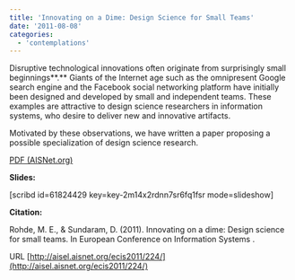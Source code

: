 ```yaml
---
title: 'Innovating on a Dime: Design Science for Small Teams'
date: '2011-08-08'
categories:
  - 'contemplations'
---
```


Disruptive technological innovations often originate from surprisingly small beginnings**.** Giants of the Internet age such as the omnipresent Google search engine and the Facebook social networking platform have initially been designed and developed by small and independent teams. These examples are attractive to design science researchers in information systems, who desire to deliver new and innovative artifacts.

Motivated by these observations, we have written a paper proposing a possible specialization of design science research.

[PDF (AISNet.org)](http://aisel.aisnet.org/cgi/viewcontent.cgi?article=1223&context=ecis2011 'INNOVATING ON A DIME: DESIGN SCIENCE FOR SMALL TEAMS PDF')

**Slides:**

\[scribd id=61824429 key=key-2m14x2rdnn7sr6fq1fsr mode=slideshow\]

**Citation:**

Rohde, M. E., & Sundaram, D. (2011). Innovating on a dime: Design science for small teams. In European Conference on Information Systems .

URL [http://aisel.aisnet.org/ecis2011/224/](http://aisel.aisnet.org/ecis2011/224/)
